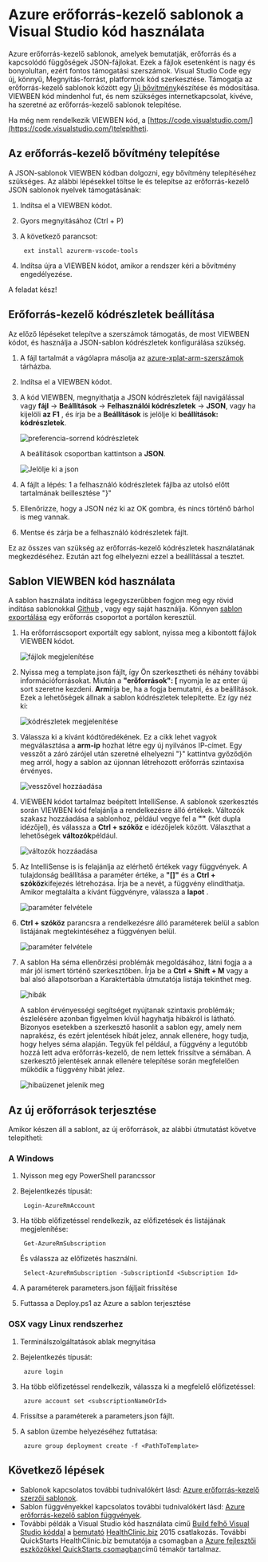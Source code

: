 <properties
   pageTitle="Erőforrás-kezelő sablonok VIEWBEN kód használata |} Microsoft Azure"
   description="Szemlélteti, hogyan állíthatja be a Visual Studio kód létrehozása az Azure erőforrás-kezelő sablonok."
   services="azure-resource-manager"
   documentationCenter="na"
   authors="cmatskas"
   manager="timlt"
   editor="tysonn"/>

<tags
   ms.service="azure-resource-manager"
   ms.devlang="na"
   ms.topic="get-started-article"
   ms.tgt_pltfrm="na"
   ms.workload="na"
   ms.date="09/26/2016"
   ms.author="chmatsk;tomfitz"/>

# <a name="working-with-azure-resource-manager-templates-in-visual-studio-code"></a>Azure erőforrás-kezelő sablonok a Visual Studio kód használata

Azure erőforrás-kezelő sablonok, amelyek bemutatják, erőforrás és a kapcsolódó függőségek JSON-fájlokat. Ezek a fájlok esetenként is nagy és bonyolultan, ezért fontos támogatási szerszámok. Visual Studio Code egy új, könnyű, Megnyitás-forrást, platformok kód szerkesztése. Támogatja az erőforrás-kezelő sablonok között egy [Új bővítmény](https://marketplace.visualstudio.com/items?itemName=msazurermtools.azurerm-vscode-tools)készítése és módosítása. VIEWBEN kód mindenhol fut, és nem szükséges internetkapcsolat, kivéve, ha szeretné az erőforrás-kezelő sablonok telepítése.

Ha még nem rendelkezik VIEWBEN kód, a [https://code.visualstudio.com/](https://code.visualstudio.com/)telepítheti.

## <a name="install-the-resource-manager-extension"></a>Az erőforrás-kezelő bővítmény telepítése

A JSON-sablonok VIEWBEN kódban dolgozni, egy bővítmény telepítéséhez szükséges. Az alábbi lépésekkel töltse le és telepítse az erőforrás-kezelő JSON sablonok nyelvek támogatásának:

1. Indítsa el a VIEWBEN kódot. 
2. Gyors megnyitásához (Ctrl + P) 
3. A következő parancsot: 

        ext install azurerm-vscode-tools

4. Indítsa újra a VIEWBEN kódot, amikor a rendszer kéri a bővítmény engedélyezése. 

 A feladat kész!

## <a name="set-up-resource-manager-snippets"></a>Erőforrás-kezelő kódrészletek beállítása

Az előző lépéseket telepítve a szerszámok támogatás, de most VIEWBEN kódot, és használja a JSON-sablon kódrészletek konfigurálása szükség.

1. A fájl tartalmát a vágólapra másolja az [azure-xplat-arm-szerszámok](https://raw.githubusercontent.com/Azure/azure-xplat-arm-tooling/master/VSCode/armsnippets.json) tárházba.
2. Indítsa el a VIEWBEN kódot. 
3. A kód VIEWBEN, megnyithatja a JSON kódrészletek fájl navigálással vagy **fájl** -> **Beállítások** -> **Felhasználói kódrészletek** -> **JSON**, vagy ha kijelöli **az F1** , és írja be a **Beállítások** is jelölje ki **beállítások: kódrészletek**.

    ![preferencia-sorrend kódrészletek](./media/resource-manager-vs-code/preferences-snippets.png)

    A beállítások csoportban kattintson a **JSON**.

    ![Jelölje ki a json](./media/resource-manager-vs-code/select-json.png)

4. A fájlt a lépés: 1 a felhasználó kódrészletek fájlba az utolsó előtt tartalmának beillesztése "}" 
5. Ellenőrizze, hogy a JSON néz ki az OK gombra, és nincs történő bárhol is meg vannak. 
6. Mentse és zárja be a felhasználó kódrészletek fájlt.

Ez az összes van szükség az erőforrás-kezelő kódrészletek használatának megkezdéséhez. Ezután azt fog elhelyezni ezzel a beállítással a tesztet.

## <a name="work-with-template-in-vs-code"></a>Sablon VIEWBEN kód használata

A sablon használata indítása legegyszerűbben fogjon meg egy rövid indítása sablonokkal [Github](https://github.com/Azure/azure-quickstart-templates) , vagy egy saját használja. Könnyen [sablon exportálása](resource-manager-export-template.md) egy erőforrás csoportot a portálon keresztül. 

1. Ha erőforráscsoport exportált egy sablont, nyissa meg a kibontott fájlok VIEWBEN kódot.

    ![fájlok megjelenítése](./media/resource-manager-vs-code/show-files.png)

2. Nyissa meg a template.json fájlt, így Ön szerkesztheti és néhány további információforrásokat. Miután a **"erőforrások": [** nyomja le az enter új sort szeretne kezdeni. **Arm**írja be, ha a fogja bemutatni, és a beállítások. Ezek a lehetőségek állnak a sablon kódrészletek telepítette. Ez így néz ki: 

    ![kódrészletek megjelenítése](./media/resource-manager-vs-code/type-snippets.png)

3. Válassza ki a kívánt kódtöredékének. Ez a cikk lehet vagyok megválasztása a **arm-ip** hozhat létre egy új nyilvános IP-címet. Egy vesszőt a záró zárójel után szeretné elhelyezni "}" kattintva győződjön meg arról, hogy a sablon az újonnan létrehozott erőforrás szintaxisa érvényes.

     ![vesszővel hozzáadása](./media/resource-manager-vs-code/add-comma.png)

4. VIEWBEN kódot tartalmaz beépített IntelliSense. A sablonok szerkesztés során VIEWBEN kód felajánlja a rendelkezésre álló értékek. Változók szakasz hozzáadása a sablonhoz, például vegye fel a **""** (két dupla idézőjel), és válassza a **Ctrl + szóköz** e idézőjelek között. Választhat a lehetőségek **változók**például.

    ![változók hozzáadása](./media/resource-manager-vs-code/add-variables.png)

5. Az IntelliSense is is felajánlja az elérhető értékek vagy függvények. A tulajdonság beállítása a paraméter értéke, a **"[]"** és a **Ctrl + szóköz**kifejezés létrehozása. Írja be a nevét, a függvény elindíthatja. Amikor megtalálta a kívánt függvényre, válassza a **lapot** .

    ![paraméter felvétele](./media/resource-manager-vs-code/select-parameters.png)

6. **Ctrl + szóköz** parancsra a rendelkezésre álló paraméterek belül a sablon listájának megtekintéséhez a függvényen belül.

    ![paraméter felvétele](./media/resource-manager-vs-code/select-avail-parameters.png)

7. A sablon Ha séma ellenőrzési problémák megoldásához, látni fogja a a már jól ismert történő szerkesztőben. Írja be a **Ctrl + Shift + M** vagy a bal alsó állapotsorban a Karaktertábla útmutatója listája tekinthet meg.

    ![hibák](./media/resource-manager-vs-code/errors.png)

    A sablon érvényességi segítséget nyújtanak szintaxis problémák; észlelésére azonban figyelmen kívül hagyhatja hibákról is látható. Bizonyos esetekben a szerkesztő hasonlít a sablon egy, amely nem naprakész, és ezért jelentések hibát jelez, annak ellenére, hogy tudja, hogy helyes séma alapján. Tegyük fel például, a függvény a legutóbb hozzá lett adva erőforrás-kezelő, de nem lettek frissítve a sémában. A szerkesztő jelentések annak ellenére telepítése során megfelelően működik a függvény hibát jelez.

    ![hibaüzenet jelenik meg](./media/resource-manager-vs-code/unrecognized-function.png)

## <a name="deploy-your-new-resources"></a>Az új erőforrások terjesztése

Amikor készen áll a sablont, az új erőforrások, az alábbi útmutatást követve telepítheti: 

### <a name="windows"></a>A Windows

1. Nyisson meg egy PowerShell parancssor 
2. Bejelentkezés típusát: 

        Login-AzureRmAccount 

3. Ha több előfizetéssel rendelkezik, az előfizetések és listájának megjelenítése:

        Get-AzureRmSubscription

    És válassza az előfizetés használni.
   
        Select-AzureRmSubscription -SubscriptionId <Subscription Id>

4. A paraméterek parameters.json fájljait frissítése
5. Futtassa a Deploy.ps1 az Azure a sablon terjesztése

### <a name="osxlinux"></a>OSX vagy Linux rendszerhez

1. Terminálszolgáltatások ablak megnyitása 
2. Bejelentkezés típusát:

        azure login 

3. Ha több előfizetéssel rendelkezik, válassza ki a megfelelő előfizetéssel:

        azure account set <subscriptionNameOrId> 

4. Frissítse a paraméterek a parameters.json fájlt.
5. A sablon üzembe helyezéséhez futtatása:

        azure group deployment create -f <PathToTemplate> 

## <a name="next-steps"></a>Következő lépések

- Sablonok kapcsolatos további tudnivalókért lásd: [Azure erőforrás-kezelő szerzői sablonok](resource-group-authoring-templates.md).
- Sablon függvényekkel kapcsolatos további tudnivalókért lásd: [Azure erőforrás-kezelő sablon függvények](resource-group-template-functions.md).
- További példák a Visual Studio kód használata című [Build felhő Visual Studio kóddal](https://github.com/Microsoft/HealthClinic.biz/wiki/Build-cloud-apps-with-Visual-Studio-Code) a [bemutató](https://blogs.msdn.microsoft.com/visualstudio/2015/12/08/connectdemos-2015-healthclinic-biz/) [HealthClinic.biz](https://github.com/Microsoft/HealthClinic.biz) 2015 csatlakozás. További QuickStarts HealthClinic.biz bemutatója a csomagban a [Azure fejlesztői eszközökkel QuickStarts csomagban](https://github.com/Microsoft/HealthClinic.biz/wiki/Azure-Developer-Tools-Quickstarts)című témakör tartalmaz.
